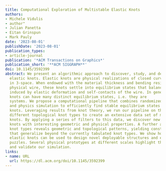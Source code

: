 ```yaml
---
title: Computational Exploration of Multistable Elastic Knots
authors:
- Michele Vidulis
- author"
- Julian Panetta
- Eitan Grinspun
- Mark Pauly
date: '2023-08-01'
publishDate: '2023-08-01'
publication_types:
- article-journal
publication: '*ACM Transactions on Graphics*'
publication_short: '**ACM SIGGRAPH**'
doi: 10.1145/3592399
abstract: We present an algorithmic approach to discover, study, and design multistable
  elastic knots. Elastic knots are physical realizations of closed curves embedded
  in 3-space. When endowed with the material thickness and bending resistance of a
  physical wire, these knots settle into equilibrium states that balance the forces
  induced by elastic deformation and self-contacts of the wire. In general, elastic
  knots can have many distinct equilibrium states, i.e. they are               multistable               mechanical
  systems. We propose a computational pipeline that combines randomized spatial sampling
  and physics simulation to efficiently find stable equilibrium states of elastic
  knots. Leveraging results from knot theory, we run our pipeline on thousands of
  different topological knot types to create an extensive data set of multistable
  knots. By applying a series of filters to this data, we discover new transformable
  knots with interesting geometric and physical properties. A further analysis across
  knot types reveals geometric and topological patterns, yielding constructive principles
  that generalize beyond the currently tabulated knot types. We show how multistable
  elastic knots can be used to design novel deployable structures and engaging recreational
  puzzles. Several physical prototypes at different scales highlight these applications
  and validate our simulation.
links:
- name: URL
  url: https://dl.acm.org/doi/10.1145/3592399
---
```

